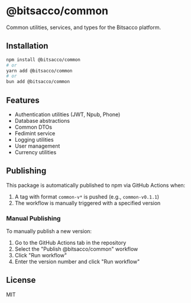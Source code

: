 # @bitsacco/common

Common utilities, services, and types for the Bitsacco platform.

## Installation

```bash
npm install @bitsacco/common
# or
yarn add @bitsacco/common
# or
bun add @bitsacco/common
```

## Features

- Authentication utilities (JWT, Npub, Phone)
- Database abstractions
- Common DTOs
- Fedimint service
- Logging utilities
- User management
- Currency utilities

## Publishing

This package is automatically published to npm via GitHub Actions when:

1. A tag with format `common-v*` is pushed (e.g., `common-v0.1.1`)
2. The workflow is manually triggered with a specified version

### Manual Publishing

To manually publish a new version:

1. Go to the GitHub Actions tab in the repository
2. Select the "Publish @bitsacco/common" workflow
3. Click "Run workflow"
4. Enter the version number and click "Run workflow"

## License

MIT
